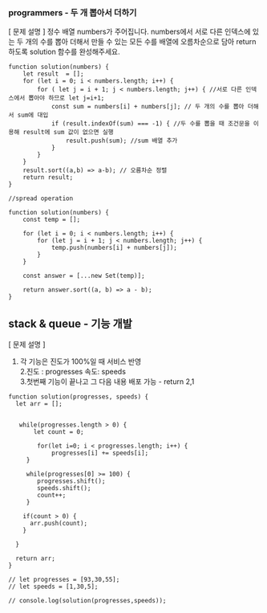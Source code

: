 ### programmers - 두 개 뽑아서 더하기

[ 문제 설명 ]
정수 배열 numbers가 주어집니다. numbers에서 서로 다른 인덱스에 있는 두 개의 수를 뽑아 더해서 만들 수 있는 모든 수를 배열에 오름차순으로 담아 return 하도록 solution 함수를 완성해주세요.

```
function solution(numbers) {
    let result  = [];
    for (let i = 0; i < numbers.length; i++) {
        for ( let j = i + 1; j < numbers.length; j++) { //서로 다른 인덱스에서 뽑아야 하므로 let j=i+1;
            const sum = numbers[i] + numbers[j]; // 두 개의 수를 뽑아 더해서 sum에 대입
            if (result.indexOf(sum) === -1) { //두 수를 뽑을 때 조건문을 이용해 result에 sum 값이 없으면 실행
                result.push(sum); //sum 배열 추가
            }
        }
    }
    result.sort((a,b) => a-b); // 오름차순 정렬
    return result;
}
```

```
//spread operation

function solution(numbers) {
    const temp = [];

    for (let i = 0; i < numbers.length; i++) {
        for (let j = i + 1; j < numbers.length; j++) {
            temp.push(numbers[i] + numbers[j]);
        }
    }

    const answer = [...new Set(temp)];

    return answer.sort((a, b) => a - b);
}
```

## stack & queue - 기능 개발


[ 문제 설명 ]
1. 각 기능은 진도가 100%일 때 서비스 반영  
2.진도 : progresses 속도: speeds  
3.첫번째 기능이 끝나고 그 다음 내용 배포 가능 - return 2,1  



```
function solution(progresses, speeds) {
  let arr = [];
  

   while(progresses.length > 0) {
       let count = 0;
    
        for(let i=0; i < progresses.length; i++) {
            progresses[i] += speeds[i];
     }

     while(progresses[0] >= 100) {
        progresses.shift();
        speeds.shift();
        count++;
     }
        
    if(count > 0) {
      arr.push(count);
    }
        
  }

  return arr;
}

// let progresses = [93,30,55];
// let speeds = [1,30,5];

// console.log(solution(progresses,speeds));
```





